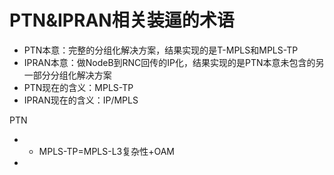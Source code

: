 # PTN&IPRAN相关装逼的术语

* PTN本意：完整的分组化解决方案，结果实现的是T-MPLS和MPLS-TP
* IPRAN本意：做NodeB到RNC回传的IP化，结果实现的是PTN本意未包含的另一部分分组化解决方案
* PTN现在的含义：MPLS-TP
* IPRAN现在的含义：IP/MPLS



PTN

* * MPLS-TP=MPLS-L3复杂性+OAM
* 


